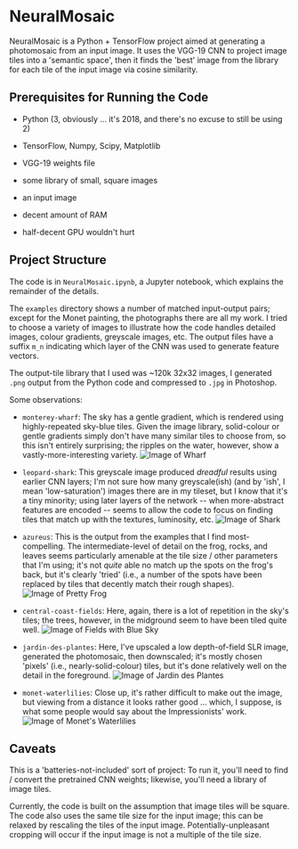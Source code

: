 # NeuralMosaic

NeuralMosaic is a Python + TensorFlow project
aimed at generating a photomosaic from an input
image. It uses the VGG-19 CNN to project image
tiles into a 'semantic space', then it finds the
'best' image from the library for each tile of the
input image via cosine similarity.

## Prerequisites for Running the Code

- Python (3, obviously ... it's 2018, and there's
  no excuse to still be using 2)

- TensorFlow, Numpy, Scipy, Matplotlib

- VGG-19 weights file

- some library of small, square images

- an input image

- decent amount of RAM

- half-decent GPU wouldn't hurt

## Project Structure

The code is in `NeuralMosaic.ipynb`, a Jupyter
notebook, which explains the remainder of the
details.

The `examples` directory shows a number of matched
input-output pairs; except for the Monet painting,
the photographs there are all my work. I tried to
choose a variety of images to illustrate how the
code handles detailed images, colour gradients,
greyscale images, etc. The output files have a
suffix `m_n` indicating which layer of the CNN was
used to generate feature vectors.

The output-tile library that I used was ~120k
32x32 images, I generated `.png` output from the
Python code and compressed to `.jpg` in Photoshop.

Some observations:

- `monterey-wharf`: The sky has a gentle gradient,
  which is rendered using highly-repeated sky-blue
  tiles. Given the image library, solid-colour or
  gentle gradients simply don't have many similar
  tiles to choose from, so this isn't entirely
  surprising; the ripples on the water, however,
  show a vastly-more-interesting variety.
  ![Image of Wharf](https://github.com/KDPRoss/NeuralMosaic/raw/master/examples/monterey-wharf-photomosaic4_2.jpg)

- `leopard-shark`: This greyscale image produced
  *dreadful* results using earlier CNN layers; I'm
  not sure how many greyscale(ish) (and by 'ish',
  I mean 'low-saturation') images there are in my
  tileset, but I know that it's a tiny minority;
  using later layers of the network -- when
  more-abstract features are encoded -- seems to
  allow the code to focus on finding tiles that
  match up with the textures, luminosity, etc.
  ![Image of Shark](https://github.com/KDPRoss/NeuralMosaic/raw/master/examples/leopard-shark-photomosaic5_4.jpg)

- `azureus`: This is the output from the examples
  that I find most-compelling. The
  intermediate-level of detail on the frog, rocks,
  and leaves seems particularly amenable at the
  tile size / other parameters that I'm using;
  it's not *quite* able no match up the spots on
  the frog's back, but it's clearly 'tried' (i.e.,
  a number of the spots have been replaced by
  tiles that decently match their rough shapes).
  ![Image of Pretty Frog](https://github.com/KDPRoss/NeuralMosaic/raw/master/examples/azureus-photomosaic4_2.jpg)

- `central-coast-fields`: Here, again, there is a
  lot of repetition in the sky's tiles; the trees,
  however, in the midground seem to have been
  tiled quite well.
  ![Image of Fields with Blue Sky](https://github.com/KDPRoss/NeuralMosaic/raw/master/examples/central-coast-fields-photomosaic4_2.jpg)

- `jardin-des-plantes`: Here, I've upscaled a low
  depth-of-field SLR image, generated the
  photomosaic, then downscaled; it's mostly chosen
  'pixels' (i.e., nearly-solid-colour) tiles, but
  it's done relatively well on the detail in the
  foreground.
  ![Image of Jardin des Plantes](https://github.com/KDPRoss/NeuralMosaic/raw/master/examples/jardin-des-plantes-photomosaic4_2-with-rescaling.jpg)

- `monet-waterlilies`: Close up, it's rather
  difficult to make out the image, but viewing
  from a distance it looks rather good ... which,
  I suppose, is what some people would say about
  the Impressionists' work.
  ![Image of Monet's Waterlilies](https://github.com/KDPRoss/NeuralMosaic/raw/master/examples/monet-waterlilies-photomosaic4_2.jpg)

## Caveats

This is a 'batteries-not-included' sort of
project: To run it, you'll need to find / convert
the pretrained CNN weights; likewise, you'll need
a library of image tiles.

Currently, the code is built on the assumption
that image tiles will be square. The code also
uses the same tile size for the input image; this
can be relaxed by rescaling the tiles of the input
image. Potentially-unpleasant cropping will occur
if the input image is not a multiple of the tile
size.
